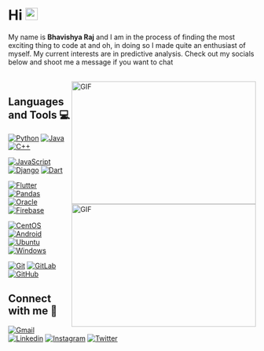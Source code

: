 # Hi <img src="https://media.giphy.com/media/hvRJCLFzcasrR4ia7z/giphy.gif" width="25px">

My name is <strong>Bhavishya Raj</strong> and I am in the process of finding the most exciting thing to code at and oh, in doing so I made quite an enthusiast of myself. My current interests are in predictive analysis. Check out my socials below and shoot me a message if you want to chat

</br> 

<img align="right" height="250" width="375" alt="GIF" src="https://github-readme-stats.vercel.app/api?username=brobotan&count_private=true&theme=tokyonight&show_icons=true&hide_border=true" />
<img align="right" height="250" width="375" alt="GIF" src="https://github-readme-stats.vercel.app/api/top-langs/?username=brobotan&layout=compact&theme=radical" />

## Languages and Tools :computer:

[![Python](https://img.shields.io/badge/-Python-black?style=flat&logo=python&link=https://github.com/brobotan)](https://github.com/brobotan)
[![Java](https://img.shields.io/badge/Java-orange?style=flat&logo=java&logoColor=white&link=https://github.com/brobotan)](https://github.com/brobotan)
[![C++](https://img.shields.io/badge/-C/C%2B%2B-%2300599C?style=flat&logo=C%2B%2B&logoColor=ffffff)](https://github.com/brobotan)  

[![JavaScript](https://img.shields.io/badge/-JavaScript-black?style=flat&logo=javascript&link=https://github.com/brobotan)](https://github.com/brobotan)
[![Django](https://img.shields.io/badge/-django-092d1f?style=flat&logo=django&link=https://github.com/brobotan)](https://github.com/brobotan)
[![Dart](https://img.shields.io/badge/-Dart-6286d2?style=flat&logo=dart&link=https://github.com/brobotan)](https://github.com/brobotan)

[![Flutter](https://img.shields.io/badge/-Flutter-855fa8?style=flat&logo=flutter&link=https://github.com/brobotan)](https://github.com/brobotan)
[![Pandas](https://img.shields.io/badge/-Pandas-160458?style=flat&logo=pandas&link=https://github.com/brobotan)](https://github.com/brobotan)
[![Oracle](https://img.shields.io/badge/-Oracle-c94835?style=flat&logo=oracle&link=https://github.com/brobotan)](https://github.com/brobotan)
[![Firebase](https://img.shields.io/badge/-Firebase-039be6?style=flat&logo=firebase&link=https://github.com/brobotan)](https://github.com/brobotan)

[![CentOS](https://img.shields.io/badge/-CentOS-001522?style=flat&logo=centos&logoColor=white&link=https://github.com/brobotan)](https://github.com/brobotan)
[![Android](https://img.shields.io/badge/-Android-073042?style=flat&logo=android&link=https://github.com/brobotan)](https://github.com/brobotan)
[![Ubuntu](https://img.shields.io/badge/-Ubuntu-69195e?style=flat&logo=ubuntu&link=https://github.com/brobotan)](https://github.com/brobotan)
[![Windows](https://img.shields.io/badge/-Windows-2376bc?style=flat&logo=windows&link=https://github.com/brobotan)](https://github.com/brobotan)

[![Git](https://img.shields.io/badge/-Git-black?style=flat&logo=git&link=https://github.com/brobotan)](https://github.com/brobotan)
[![GitLab](https://img.shields.io/badge/-GitLab-FCA121?style=flat&logo=gitlab&link=https://github.com/brobotan)](https://gitlab.com/brobotan)
[![GitHub](https://img.shields.io/badge/-GitHub-181717?style=flat&logo=github&link=https://github.com/brobotan)](https://github.com/brobotan)

## Connect with me :dart:

[![Gmail](https://img.shields.io/badge/-brobotan-black?style=flat&logo=gmail&link=mailto:brobotan@gmail.com)](mailto:brobotan@gmail.com)
[![Linkedin](https://img.shields.io/badge/-Bhavishya-057ca6?style=flat&logo=linkedin&link=https://www.linkedin.com/in/bhavishya-r-227178b5)](https://www.linkedin.com/in/bhavishya-r-227178b5)
[![Instagram](https://img.shields.io/badge/-brobotan-black?style=flat&logo=instagram&link=https://instagram.com/brobotan)](https://instagram.com/brobotan)
[![Twitter](https://img.shields.io/twitter/follow/brobotan?color=1da1f3&logo=twitter&style=flat)](https://twitter.com/intent/follow?original_referer=https%3A%2F%2Fgithub.com%2Fbrobotan&screen_name=brobotan)
